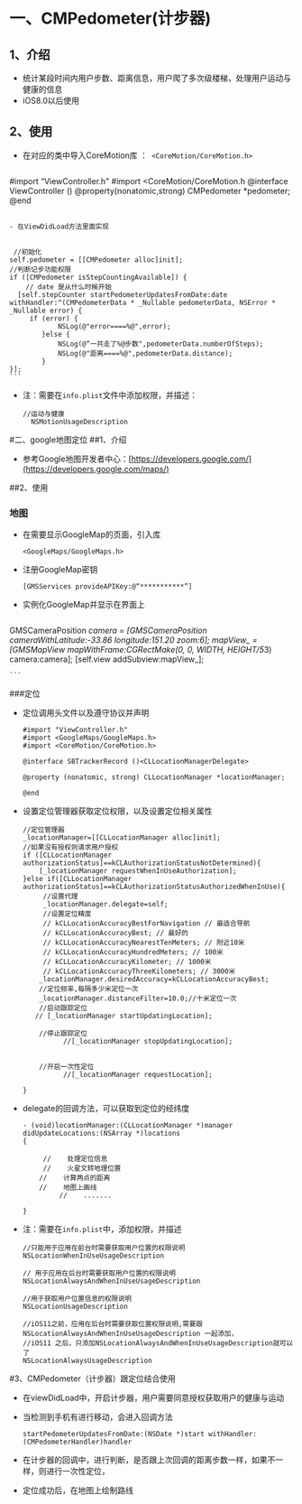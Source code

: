 # 一、CMPedometer(计步器)
##  1、介绍  
   -   统计某段时间内用户步数、距离信息，用户爬了多次级楼梯，处理用户运动与健康的信息<br>
   -   iOS8.0以后使用
   
   
##  2、使用
- 在对应的类中导入CoreMotion库 ：` <CoreMotion/CoreMotion.h>`
   
   ```
   
 #import “ViewController.h"
 #import <CoreMotion/CoreMotion.h
 @interface ViewController ()
 @property(nonatomic,strong) CMPedometer *pedometer; 
 @end  

 ```

- 在ViewDidLoad方法里面实现

 
 ```
     //初始化
    self.pedometer = [[CMPedometer alloc]init];
    //判断记步功能权限
    if ([CMPedometer isStepCountingAvailable]) {
        // date 是从什么时候开始
      [self.stepCounter startPedometerUpdatesFromDate:date withHandler:^(CMPedometerData * _Nullable pedometerData, NSError * _Nullable error) {
         if (error) {
                NSLog(@"error====%@",error);
            }else {                                                                                                                                                                                                                    
                NSLog(@“一共走了%@步数",pedometerData.numberOfSteps);
                NSLog(@"距离====%@",pedometerData.distance);
            }
    }];
    ```
    
- 注：需要在`info.plist`文件中添加权限，并描述：
	
	```
	//运动与健康
      NSMotionUsageDescription
	```
	
	
#二、google地图定位
##1、介绍
  - 参考Google地图开发者中心：[https://developers.google.com/](https://developers.google.com/maps/)
  
  
##2、使用


### 地图


- 在需要显示GoogleMap的页面，引入库


	```
	<GoogleMaps/GoogleMaps.h>
	```

- 注册GoogleMap密钥
 
					 
	```
	[GMSServices provideAPIKey:@“***********”]
	```


- 实例化GoogleMap并显示在界面上


	```
 GMSCameraPosition *camera = [GMSCameraPosition cameraWithLatitude:-33.86
                                                            longitude:151.20
                                                                 zoom:6];
 mapView_ = [GMSMapView mapWithFrame:CGRectMake(0, 0, WIDTH, HEIGHT/5*3) camera:camera];
 [self.view addSubview:mapView_];

	```
	
	
###定位


- 定位调用头文件以及遵守协议并声明

	```
	#import "ViewController.h"
	#import <GoogleMaps/GoogleMaps.h>
	#import <CoreMotion/CoreMotion.h>
	
	@interface SBTrackerRecord ()<CLLocationManagerDelegate>
	
	@property (nonatomic, strong) CLLocationManager *locationManager;
	
	@end
	
	```

- 设置定位管理器获取定位权限，以及设置定位相关属性

	```
    //定位管理器
    _locationManager=[[CLLocationManager alloc]init];
    //如果没有授权则请求用户授权
    if ([CLLocationManager authorizationStatus]==kCLAuthorizationStatusNotDetermined){
        [_locationManager requestWhenInUseAuthorization];
    }else if([CLLocationManager authorizationStatus]==kCLAuthorizationStatusAuthorizedWhenInUse){
         //设置代理
         _locationManager.delegate=self;
         //设置定位精度
         // kCLLocationAccuracyBestForNavigation // 最适合导航
         // kCLLocationAccuracyBest; // 最好的
         // kCLLocationAccuracyNearestTenMeters; // 附近10米
         // kCLLocationAccuracyHundredMeters; // 100米
         // kCLLocationAccuracyKilometer; // 1000米
         // kCLLocationAccuracyThreeKilometers; // 3000米
        _locationManager.desiredAccuracy=kCLLocationAccuracyBest;
        //定位频率,每隔多少米定位一次
        _locationManager.distanceFilter=10.0;//十米定位一次
        //启动跟踪定位
       // [_locationManager startUpdatingLocation];
        
        //停止跟踪定位
              //[_locationManager stopUpdatingLocation];
	
	
        //开启一次性定位
              //[_locationManager requestLocation];
	
    } 
	
	```

- delegate的回调方法，可以获取到定位的经纬度

	```
	- (void)locationManager:(CLLocationManager *)manager didUpdateLocations:(NSArray *)locations
	{
	
	     //    处理定位信息
	     //    火星文转地理位置
        //    计算两点的距离
        //    地图上画线
    	     //    .......
	     		
	}
	
	```

-   注：需要在`info.plist`中，添加权限，并描述


	```
    //只能用于应用在前台时需要获取用户位置的权限说明
    NSLocationWhenInUseUsageDescription
    
    // 用于应用在后台时需要获取用户位置的权限说明
    NSLocationAlwaysAndWhenInUseUsageDescription 
    
    //用于获取用户位置信息的权限说明
    NSLocationUsageDescription
    
    //iOS11之前，应用在后台时需要获取位置权限说明,需要跟NSLocationAlwaysAndWhenInUseUsageDescription 一起添加，
    //iOS11 之后，只添加NSLocationAlwaysAndWhenInUseUsageDescription就可以了
    NSLocationAlwaysUsageDescription
	
	```





#3、CMPedometer（计步器）跟定位结合使用


-  在viewDidLoad中，开启计步器，用户需要同意授权获取用户的健康与运动
- 当检测到手机有进行移动，会进入回调方法


	```
	startPedometerUpdatesFromDate:(NSDate *)start withHandler:(CMPedometerHandler)handler
	```

- 在计步器的回调中，进行判断，是否跟上次回调的距离步数一样，如果不一样，则进行一次性定位，
- 定位成功后，在地图上绘制路线
